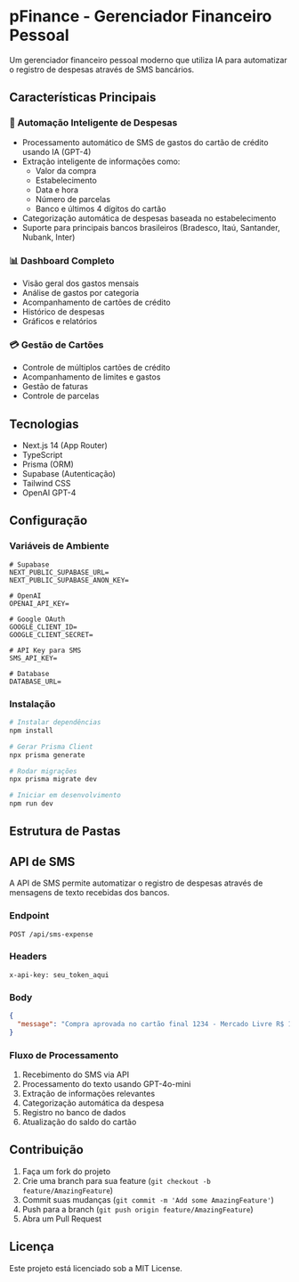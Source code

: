 # pFinance - Gerenciador Financeiro Pessoal

Um gerenciador financeiro pessoal moderno que utiliza IA para automatizar o registro de despesas através de SMS bancários.

## Características Principais

### 🤖 Automação Inteligente de Despesas
- Processamento automático de SMS de gastos do cartão de crédito usando IA (GPT-4)
- Extração inteligente de informações como:
  - Valor da compra
  - Estabelecimento
  - Data e hora
  - Número de parcelas
  - Banco e últimos 4 dígitos do cartão
- Categorização automática de despesas baseada no estabelecimento
- Suporte para principais bancos brasileiros (Bradesco, Itaú, Santander, Nubank, Inter)

### 📊 Dashboard Completo
- Visão geral dos gastos mensais
- Análise de gastos por categoria
- Acompanhamento de cartões de crédito
- Histórico de despesas
- Gráficos e relatórios

### 💳 Gestão de Cartões
- Controle de múltiplos cartões de crédito
- Acompanhamento de limites e gastos
- Gestão de faturas
- Controle de parcelas

## Tecnologias

- Next.js 14 (App Router)
- TypeScript
- Prisma (ORM)
- Supabase (Autenticação)
- Tailwind CSS
- OpenAI GPT-4

## Configuração

### Variáveis de Ambiente

```env
# Supabase
NEXT_PUBLIC_SUPABASE_URL=
NEXT_PUBLIC_SUPABASE_ANON_KEY=

# OpenAI
OPENAI_API_KEY=

# Google OAuth
GOOGLE_CLIENT_ID=
GOOGLE_CLIENT_SECRET=

# API Key para SMS
SMS_API_KEY=

# Database
DATABASE_URL=
```

### Instalação

```bash
# Instalar dependências
npm install

# Gerar Prisma Client
npx prisma generate

# Rodar migrações
npx prisma migrate dev

# Iniciar em desenvolvimento
npm run dev
```

## Estrutura de Pastas


## API de SMS

A API de SMS permite automatizar o registro de despesas através de mensagens de texto recebidas dos bancos.

### Endpoint

```
POST /api/sms-expense
```

### Headers

```
x-api-key: seu_token_aqui
```

### Body

```json
{
  "message": "Compra aprovada no cartão final 1234 - Mercado Livre R$ 150,00"
}
```

### Fluxo de Processamento
1. Recebimento do SMS via API
2. Processamento do texto usando GPT-4o-mini
3. Extração de informações relevantes
4. Categorização automática da despesa
5. Registro no banco de dados
6. Atualização do saldo do cartão

## Contribuição

1. Faça um fork do projeto
2. Crie uma branch para sua feature (`git checkout -b feature/AmazingFeature`)
3. Commit suas mudanças (`git commit -m 'Add some AmazingFeature'`)
4. Push para a branch (`git push origin feature/AmazingFeature`)
5. Abra um Pull Request

## Licença

Este projeto está licenciado sob a MIT License.